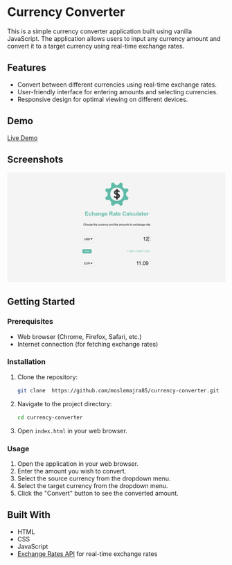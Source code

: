 # Currency Converter

This is a simple currency converter application built using vanilla JavaScript. The application allows users to input any currency amount and convert it to a target currency using real-time exchange rates.

## Features

- Convert between different currencies using real-time exchange rates.
- User-friendly interface for entering amounts and selecting currencies.
- Responsive design for optimal viewing on different devices.

## Demo

[Live Demo](https://exchange-rate-calculator-bdg6xrg1d-ajraneweragmailcoms-projects.vercel.app/)

## Screenshots

![Currency Converter Screenshot](converter.png)

## Getting Started

### Prerequisites

- Web browser (Chrome, Firefox, Safari, etc.)
- Internet connection (for fetching exchange rates)

### Installation

1. Clone the repository:

   ```sh
   git clone  https://github.com/moslemajra85/currency-converter.git
   ```

2. Navigate to the project directory:

   ```sh
   cd currency-converter
   ```

3. Open `index.html` in your web browser.

### Usage

1. Open the application in your web browser.
2. Enter the amount you wish to convert.
3. Select the source currency from the dropdown menu.
4. Select the target currency from the dropdown menu.
5. Click the "Convert" button to see the converted amount.

## Built With

- HTML
- CSS
- JavaScript
- [Exchange Rates API](https://exchangeratesapi.io/) for real-time exchange rates
